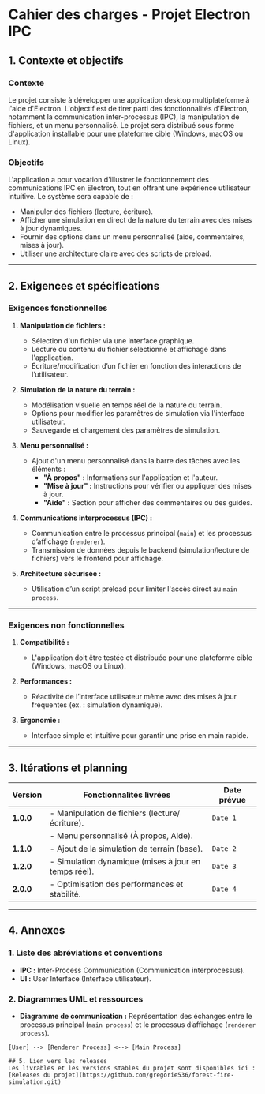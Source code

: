 # Cahier des charges - Projet Electron IPC

## 1. Contexte et objectifs
### Contexte
Le projet consiste à développer une application desktop multiplateforme à l'aide d'Electron. L'objectif est de tirer parti des fonctionnalités d'Electron, notamment la communication inter-processus (IPC), la manipulation de fichiers, et un menu personnalisé. Le projet sera distribué sous forme d'application installable pour une plateforme cible (Windows, macOS ou Linux).

### Objectifs
L'application a pour vocation d'illustrer le fonctionnement des communications IPC en Electron, tout en offrant une expérience utilisateur intuitive. Le système sera capable de :
- Manipuler des fichiers (lecture, écriture).
- Afficher une simulation en direct de la nature du terrain avec des mises à jour dynamiques.
- Fournir des options dans un menu personnalisé (aide, commentaires, mises à jour).
- Utiliser une architecture claire avec des scripts de preload.

---

## 2. Exigences et spécifications
### Exigences fonctionnelles
1. **Manipulation de fichiers :**
   - Sélection d'un fichier via une interface graphique.
   - Lecture du contenu du fichier sélectionné et affichage dans l'application.
   - Écriture/modification d’un fichier en fonction des interactions de l’utilisateur.

2. **Simulation de la nature du terrain :**
   - Modélisation visuelle en temps réel de la nature du terrain.
   - Options pour modifier les paramètres de simulation via l'interface utilisateur.
   - Sauvegarde et chargement des paramètres de simulation.

3. **Menu personnalisé :**
   - Ajout d'un menu personnalisé dans la barre des tâches avec les éléments :
     - **"À propos" :** Informations sur l'application et l'auteur.
     - **"Mise à jour" :** Instructions pour vérifier ou appliquer des mises à jour.
     - **"Aide" :** Section pour afficher des commentaires ou des guides.

4. **Communications interprocessus (IPC) :**
   - Communication entre le processus principal (`main`) et les processus d’affichage (`renderer`).
   - Transmission de données depuis le backend (simulation/lecture de fichiers) vers le frontend pour affichage.

5. **Architecture sécurisée :**
   - Utilisation d’un script preload pour limiter l'accès direct au `main process`.

---

### Exigences non fonctionnelles
1. **Compatibilité :**
   - L'application doit être testée et distribuée pour une plateforme cible (Windows, macOS ou Linux).

2. **Performances :**
   - Réactivité de l’interface utilisateur même avec des mises à jour fréquentes (ex. : simulation dynamique).

3. **Ergonomie :**
   - Interface simple et intuitive pour garantir une prise en main rapide.

---

## 3. Itérations et planning
| **Version** | **Fonctionnalités livrées**                          | **Date prévue** |
| ----------- | ---------------------------------------------------- | --------------- |
| **1.0.0**   | - Manipulation de fichiers (lecture/écriture).       | `Date 1`        |
|             | - Menu personnalisé (À propos, Aide).                |                 |
| **1.1.0**   | - Ajout de la simulation de terrain (base).          | `Date 2`        |
| **1.2.0**   | - Simulation dynamique (mises à jour en temps réel). | `Date 3`        |
| **2.0.0**   | - Optimisation des performances et stabilité.        | `Date 4`        |

---

## 4. Annexes
### 1. Liste des abréviations et conventions
- **IPC :** Inter-Process Communication (Communication interprocessus).
- **UI :** User Interface (Interface utilisateur).

### 2. Diagrammes UML et ressources
- **Diagramme de communication :**
  Représentation des échanges entre le processus principal (`main process`) et le processus d’affichage (`renderer process`).

```plaintext
[User] --> [Renderer Process] <--> [Main Process]

## 5. Lien vers les releases
Les livrables et les versions stables du projet sont disponibles ici :
[Releases du projet](https://github.com/gregorie536/forest-fire-simulation.git)
